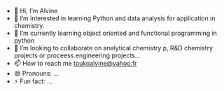 - 👋 Hi, I’m Alvine
- 👀 I’m interested in learning Python and data analysis for application in chemistry.
- 🌱 I’m currently learning object oriented and functional programming in python  
- 💞️ I’m looking to collaborate on analytical chemistry p, R&D chemistry projects or proceess engineering projects...
- 📫 How to reach me toukoalvine@yahoo.fr 
- 😄 Pronouns: ...
- ⚡ Fun fact: ...

<!---
toukoalvine/toukoalvine is a ✨ special ✨ repository because its `README.md` (this file) appears on your GitHub profile.
You can click the Preview link to take a look at your changes.
--->
